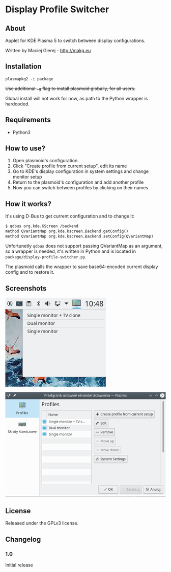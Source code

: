 # Display Profile Switcher

## About
Applet for KDE Plasma 5 to switch between display configurations.

Written by Maciej Gierej - http://makg.eu

## Installation
```
plasmapkg2 -i package
```

~~Use additional `-g` flag to install plasmoid globally, for all users.~~

Global install will not work for now, as path to the Python wrapper is hardcoded.

## Requirements
- Python3

## How to use?
1. Open plasmoid's configuration.
2. Click "Create profile from current setup", edit its name
3. Go to KDE's display configuration in system settings and change monitor setup
4. Return to the plasmoid's configuration and add another profile
5. Now you can switch between profiles by clicking on their names

## How it works?
It's using D-Bus to get current configuration and to change it:
```
$ qdbus org.kde.KScreen /backend
method QVariantMap org.kde.kscreen.Backend.getConfig()
method QVariantMap org.kde.kscreen.Backend.setConfig(QVariantMap)
```

Unfortunetly `qdbus` does not support passing QVariantMap as an argument, so a wrapper is needed, it's written in Python and is located in `package/display-profile-switcher.py`.

The plasmoid calls the wrapper to save base64-encoded current display config and to restore it.

## Screenshots
![Display Profile Switcher (Menu)](https://raw.githubusercontent.com/MakG10/plasma-applet-display-profile-switcher/master/display-profile-switcher-menu.png)

![Display Profile Switcher (Configuration)](https://raw.githubusercontent.com/MakG10/plasma-applet-display-profile-switcher/master/display-profile-switcher-settings.png)

## License

Released under the GPLv3 license.

## Changelog

### 1.0
Initial release
